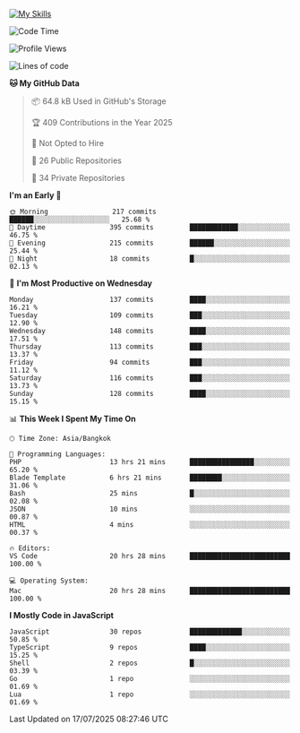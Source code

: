 
[![My Skills](https://skillicons.dev/icons?i=js,ts,html,css,php,laravel,nextjs,react,neovim,git&perline=5)](https://skillicons.dev)

<!--START_SECTION:waka-->
![Code Time](http://img.shields.io/badge/Code%20Time-1%2C521%20hrs%206%20mins-blue)

![Profile Views](http://img.shields.io/badge/Profile%20Views-276-blue)

![Lines of code](https://img.shields.io/badge/From%20Hello%20World%20I%27ve%20Written-164.7%20thousand%20lines%20of%20code-blue)

**🐱 My GitHub Data** 

> 📦 64.8 kB Used in GitHub's Storage 
 > 
> 🏆 409 Contributions in the Year 2025
 > 
> 🚫 Not Opted to Hire
 > 
> 📜 26 Public Repositories 
 > 
> 🔑 34 Private Repositories 
 > 
**I'm an Early 🐤** 

```text
🌞 Morning                217 commits         ██████░░░░░░░░░░░░░░░░░░░   25.68 % 
🌆 Daytime                395 commits         ████████████░░░░░░░░░░░░░   46.75 % 
🌃 Evening                215 commits         ██████░░░░░░░░░░░░░░░░░░░   25.44 % 
🌙 Night                  18 commits          █░░░░░░░░░░░░░░░░░░░░░░░░   02.13 % 
```
📅 **I'm Most Productive on Wednesday** 

```text
Monday                   137 commits         ████░░░░░░░░░░░░░░░░░░░░░   16.21 % 
Tuesday                  109 commits         ███░░░░░░░░░░░░░░░░░░░░░░   12.90 % 
Wednesday                148 commits         ████░░░░░░░░░░░░░░░░░░░░░   17.51 % 
Thursday                 113 commits         ███░░░░░░░░░░░░░░░░░░░░░░   13.37 % 
Friday                   94 commits          ███░░░░░░░░░░░░░░░░░░░░░░   11.12 % 
Saturday                 116 commits         ███░░░░░░░░░░░░░░░░░░░░░░   13.73 % 
Sunday                   128 commits         ████░░░░░░░░░░░░░░░░░░░░░   15.15 % 
```


📊 **This Week I Spent My Time On** 

```text
🕑︎ Time Zone: Asia/Bangkok

💬 Programming Languages: 
PHP                      13 hrs 21 mins      ████████████████░░░░░░░░░   65.20 % 
Blade Template           6 hrs 21 mins       ████████░░░░░░░░░░░░░░░░░   31.06 % 
Bash                     25 mins             █░░░░░░░░░░░░░░░░░░░░░░░░   02.08 % 
JSON                     10 mins             ░░░░░░░░░░░░░░░░░░░░░░░░░   00.87 % 
HTML                     4 mins              ░░░░░░░░░░░░░░░░░░░░░░░░░   00.37 % 

🔥 Editors: 
VS Code                  20 hrs 28 mins      █████████████████████████   100.00 % 

💻 Operating System: 
Mac                      20 hrs 28 mins      █████████████████████████   100.00 % 
```

**I Mostly Code in JavaScript** 

```text
JavaScript               30 repos            █████████████░░░░░░░░░░░░   50.85 % 
TypeScript               9 repos             ████░░░░░░░░░░░░░░░░░░░░░   15.25 % 
Shell                    2 repos             █░░░░░░░░░░░░░░░░░░░░░░░░   03.39 % 
Go                       1 repo              ░░░░░░░░░░░░░░░░░░░░░░░░░   01.69 % 
Lua                      1 repo              ░░░░░░░░░░░░░░░░░░░░░░░░░   01.69 % 
```




 Last Updated on 17/07/2025 08:27:46 UTC
<!--END_SECTION:waka-->
